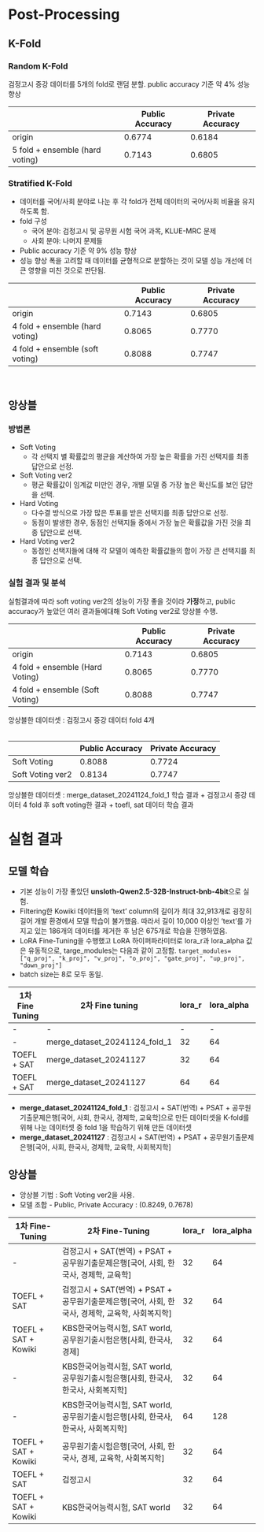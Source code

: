 # Post-Processing
## K-Fold
### **Random K-Fold** 
검정고시 증강 데이터를 5개의 fold로 랜덤 분할. public accuracy 기준 약 4% 성능 향상
  
| | Public Accuracy | Private Accuracy |
|---|---|---|
| origin | 0.6774 | 0.6184 |
| 5 fold + ensemble (hard voting) | 0.7143 | 0.6805 |
  
### **Stratified K-Fold** 
- 데이터를 국어/사회 분야로 나눈 후 각 fold가 전체 데이터의 국어/사회 비율을 유지하도록 함.
- fold 구성
  - 국어 분야: 검정고시 및 공무원 시험 국어 과목, KLUE-MRC 문제
  - 사회 분야: 나머지 문제들
- Public accuracy 기준 약 9% 성능 향상
- 성능 향상 폭을 고려할 때 데이터를 균형적으로 분할하는 것이 모델 성능 개선에 더 큰 영향을 미친 것으로 판단됨.

| | Public Accuracy | Private Accuracy |
|---|---|---|
| origin | 0.7143 | 0.6805 |
| 4 fold + ensemble (hard voting) | 0.8065 | 0.7770 |
| 4 fold + ensemble (soft voting) | 0.8088 | 0.7747 |
<br>

## 앙상블
### 방법론
- Soft Voting
  - 각 선택지 별 확률값의 평균을 계산하여 가장 높은 확률을 가진 선택지를 최종 답안으로 선정.
- Soft Voting ver2
  - 평균 확률값이 임계값 미만인 경우, 개별 모델 중 가장 높은 확신도를 보인 답안을 선택.
- Hard Voting
  - 다수결 방식으로 가장 많은 투표를 받은 선택지를 최종 답안으로 선정.
  - 동점이 발생한 경우, 동점인 선택지들 중에서 가장 높은 확률값을 가진 것을 최종 답안으로 선택.
- Hard Voting ver2
  - 동점인 선택지들에 대해 각 모델이 예측한 확률값들의 합이 가장 큰 선택지를 최종 답안으로 선택.
  
### 실험 결과 및 분석
실험결과에 따라 soft voting ver2의 성능이 가장 좋을 것이라 **가정**하고, public accuracy가 높았던 여러 결과들에대해 Soft Voting ver2로 앙상블 수행.

|  | Public Accuracy |  Private Accuracy |
| --- | --- | --- |
| origin | 0.7143 | 0.6805 |
| 4 fold + ensemble (Hard Voting) | 0.8065 | 0.7770 |
| 4 fold + ensemble (Soft Voting) | 0.8088 | 0.7747 |

앙상블한 데이터셋 : 검정고시 증강 데이터 fold 4개
<br><br>


|  | Public Accuracy |  Private Accuracy |
| --- | --- | --- |
| Soft Voting | 0.8088 | 0.7724 |
| Soft Voting ver2 | 0.8134 | 0.7747 |

앙상블한 데이터셋 : merge_dataset_20241124_fold_1 학습 결과 + 검정고시 증강 데이터 4 fold 후 soft voting한 결과 + toefl, sat 데이터 학습 결과


# 실험 결과
## 모델 학습
- 기본 성능이 가장 좋았던 **unsloth-Qwen2.5-32B-Instruct-bnb-4bit**으로 실험.
- Filtering한 Kowiki 데이터들의 ‘text’ column의 길이가 최대 32,913개로 굉장히 길어 개발 환경에서 모델 학습이 불가했음. 따라서 길이 10,000 이상인 ‘text’를 가지고 있는 186개의 데이터를 제거한 후 남은 675개로 학습을 진행하였음.
- LoRA Fine-Tuning을 수행했고 LoRA 하이퍼파라미터로 lora_r과 lora_alpha 값은 유동적으로, targe_modules는 다음과 같이 고정함. `target_modules=["q_proj", "k_proj", "v_proj", "o_proj", "gate_proj", "up_proj", "down_proj"]`
- batch size는 8로 모두 동일.

| 1차 Fine Tuning | 2차 Fine tuning | lora_r | lora_alpha | Public Accuracy | Private Accuaracy |
| --- | --- | --- | --- | --- | --- |
| - | - | - | - | 0.7558 | 0.7080 |
| - | merge_dataset_20241124_fold_1 | 32 | 64 | 0.8088 | 0.7701 |
| TOEFL + SAT | merge_dataset_20241127 | 32 | 64 | 0.7972 | 0.7770 |
| TOEFL + SAT | merge_dataset_20241127 | 64 | 64 | 0.7949 | 0.7701 |
- **merge_dataset_20241124_fold_1** : 검정고시 + SAT(번역) + PSAT + 공무원기출문제은행[국어, 사회, 한국사, 경제학, 교육학]으로 만든 데이터셋을 K-fold를 위해 나눈 데이터셋 중 fold 1을 학습하기 위해 만든 데이터셋
- **merge_dataset_20241127** : 검정고시 + SAT(번역) + PSAT + 공무원기출문제은행[국어, 사회, 한국사, 경제학, 교육학, 사회복지학]

## 앙상블

- 앙상블 기법 : Soft Voting ver2을 사용.
- 모델 조합 - Public, Private Accuracy : (0.8249, 0.7678)
    
    
| 1차 Fine-Tuning | 2차 Fine-Tuning | lora_r | lora_alpha |
| --- | --- | --- | --- |
| - | 검정고시 + SAT(번역) + PSAT + 공무원기출문제은행[국어, 사회, 한국사, 경제학, 교육학] | 32 | 64 |
| TOEFL + SAT | 검정고시 + SAT(번역) + PSAT + 공무원기출문제은행[국어, 사회, 한국사, 경제학, 교육학, 사회복지학] | 32 | 64 |
| TOEFL + SAT + Kowiki | KBS한국어능력시험, SAT world, 공무원기출시험은행[사회, 한국사, 경제] | 32 | 64 |
| - | KBS한국어능력시험, SAT world, 공무원기출시험은행[사회, 한국사, 한국사, 사회복지학] | 32 | 64 |
| - | KBS한국어능력시험, SAT world, 공무원기출시험은행[사회, 한국사, 한국사, 사회복지학] | 64 | 128 |
| TOEFL + SAT + Kowiki | 공무원기출시험은행[국어, 사회, 한국사, 경제, 교육학, 사회복지학] | 32 | 64 |
| TOEFL + SAT | 검정고시 | 32 | 64 |
| TOEFL + SAT + Kowiki | KBS한국어능력시험, SAT world | 32 | 64 |
